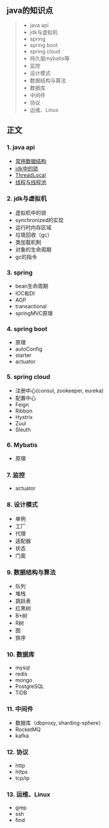 ## java的知识点
> + java api  
> + jdk与虚拟机  
> + spring  
> + spring boot  
> + spring cloud  
> + 持久层mybatis等  
> + 监控  
> + 设计模式  
> + 数据结构与算法  
> + 数据库  
> + 中间件  
> + 协议  
> + 运维、Linux

## 正文
### 1. java api
+ [常用数据结构](doc/STRUCT.md)  
+ [jdk中的锁](doc/LOCK.md)   
+ [ThreadLocal](doc/THREADLOCAL.md)    
+ [线程与线程池](doc/THREAD.md)  

### 2. jdk与虚拟机
+ 虚拟机中的锁  
+ synchronized的实现  
+ 运行时内存区域  
+ 垃圾回收（gc）  
+ 类加载机制  
+ 对象的生命周期  
+ gc的指令  

### 3. spring
+ bean生命周期  
+ IOC和DI  
+ AOP  
+ transactional  
+ springMVC原理  

### 4. spring boot
+ 原理  
+ autoConfig  
+ starter  
+ actuator  

### 5. spring cloud
+ 注册中心(consul, zookeeper, eureka)  
+ 配置中心  
+ Feign 
+ Ribbon   
+ Hystrix  
+ Zuul  
+ Sleuth  

### 6. Mybatis
+ 原理  

### 7. 监控 
+ actuator  

### 8. 设计模式
+ 单例  
+ 工厂  
+ 代理  
+ 适配器  
+ 状态  
+ 门面  

### 9. 数据结构与算法
+ 队列  
+ 堆栈  
+ 跳跃表  
+ 红黑树  
+ B*树  
+ R树  
+ 图  
+ 排序  

### 10. 数据库
+ mysql  
+ redis  
+ mongo
+ PostgreSQL  
+ TiDB  

### 11. 中间件
+ 数据库（dbproxy, sharding-sphere）  
+ RocketMQ  
+ kafka  

### 12. 协议 
+ http  
+ https  
+ tcp/ip  

### 13. 运维、Linux
+ grep  
+ ssh  
+ find  
